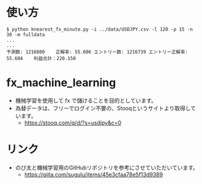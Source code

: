 # 使い方
```
$ python knearest_fx_minute.py -i ../data/USDJPY.csv -l 120 -p 15 -n 30 -m fulldata
...
...
予測数: 1216800	正解率: 55.606	エントリー数: 1216739	エントリー正解率: 55.604	利益合計：220.150
```

# fx_machine_learning
- 機械学習を使用して fx で儲けることを目的としています。
- 為替データは、フリーでログイン不要の、Stooqというサイトより取得しています。
  - https://stooq.com/q/d/?s=usdjpy&c=0


# リンク
- のび太と機械学習用のGitHubリポジトリを参考にさせていただいています。
  - https://qiita.com/sugulu/items/45e3cfaa78e5f13d9389

